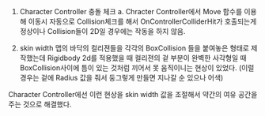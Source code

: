 1. Character Controller 충돌 체크
a. Chracter Controller에서 Move 함수를 이용해 이동시
자동으로 Collision체크를 해서 OnControllerColliderHit가 호출되는게 정상이나 
Collision들이 2D일 경우에는 작동을 하지 않음.

2. skin width
맵의 바닥의 컬리젼들을 각각의 BoxCollision 들을 붙여놓은 형태로 제작했는데
Rigidbody 2d를 적용했을 때 컬리젼의 겉 부분이 완벽한 사각형일 때 BoxCollision사이에
틈이 있는 것처럼 끼어서 못 움직이니는 현상이 있었다. (이럴 경우는 겉에 Radius 값을 줘서 둥그렇게 만들면 지나갈 순 있으나 어색)

Character Controller에선 이런 현상을 skin width 값을 조절해서 약간의 여유 공간을 주는 것으로 해결했다.
